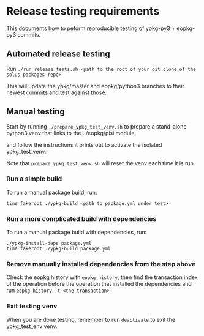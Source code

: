 # Release testing requirements

This documents how to peform reproducible testing of ypkg-py3 + eopkg-py3 commits.

## Automated release testing

Run `./run_release_tests.sh <path to the root of your git clone of the solus packages repo>`

This will update the ypkg/master and eopkg/python3 branches to their newest commits and test against those.

## Manual testing

Start by running `./prepare_ypkg_test_venv.sh` to prepare a stand-alone python3 venv that links to the ../eopkg/pisi module.

and follow the instructions it prints out to activate the isolated ypkg_test_venv.

Note that `prepare_ypkg_test_venv.sh` will reset the venv each time it is run.

### Run a simple build

To run a manual package build, run:

    time fakeroot ./ypkg-build <path to package.yml under test>

### Run a more complicated build with dependencies

To run a manual package build with dependencies, run:

    ./ypkg-install-deps package.yml
    time fakeroot ./ypkg-build package.yml

### Remove manually installed dependencies from the step above

Check the eopkg history with `eopkg history`, then find the transaction index of the operation before the operation
that installed the dependencies and run `eopkg history -t <the transaction>`

### Exit testing venv

When you are done testing, remember to run `deactivate` to exit the ypkg_test_env venv.

